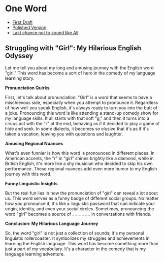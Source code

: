 # One Word
- [First Draft](first-draft.md)
- [Polished Version](polished-version.md)
- [Last chance not to sound like AIl](last-chance-not-to-sound-like-AI.md)


## **Struggling with "Girl": My Hilarious English Odyssey**

Let me tell you about my long and amusing journey with the English word "girl." This word has become a sort of hero in the comedy of my language learning story.


**Pronunciation Quirks**

First, let's talk about pronunciation. "Girl" is a word that seems to have a mischievous side, especially when you attempt to pronounce it. Regardless of how well you speak English, it's always ready to turn you into the butt of a joke. Pronouncing this word is like attending a stand-up comedy show for my language skills. It all starts with that soft "g," and then it turns into a circus act with the "r" at the end, behaving as if it decided to play a game of hide and seek. In some dialects, it becomes so elusive that it's as if it's taken a vacation, leaving you with questions and laughter.


**Amusing Regional Nuances**

What's even funnier is how this word is pronounced in different places. In American accents, the "r" in "girl" shines brightly like a diamond, while in British English, it's more like a shy musician who decided to skip his own performance. These regional nuances add even more humor to my English journey with this word.


**Funny Linguistic Insights**

But the real fun lies in how the pronunciation of "girl" can reveal a lot about us. This word serves as a funny badge of different social groups. No matter how you pronounce it, it's like a linguistic password that can indicate your origin, identity, and even your social circles. Sometimes, pronouncing the word "girl" becomes a source of _ _ _ _ _ _ in conversations with friends.


**Conclusion: My Hilarious Language Journey**

So, the word "girl" is not just a collection of sounds; it's my personal linguistic rollercoaster. It symbolizes my struggles and achievements in learning the English language. This word has become something more than just a part of my vocabulary. It's a character in the comedy that is my language learning adventure.
